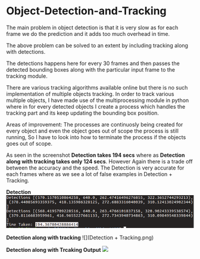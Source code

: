 # Object-Detection-and-Tracking
The main problem in object detection is that it is very slow as for each frame we do the prediction 
and it adds too much overhead in time.

The above problem can be solved to an extent by including tracking along with detections.

The detections happens here for every 30 frames and then passes the detected bounding boxes along with the particular input frame 
to the tracking module.

There are various tracking algorithms available online but there is no such implementation of multiple objects tracking. 
In order to track various multiple objects, I have made use of the multiprocessing module in python 
where in for every detected objects I create a process which handles the tracking part and its keep updating the bounding box position.

Areas of improvement:
The processes are continuosly being created for every object and even the object goes out of scope the process is still running,
So I have to look into how to terminate the process if the objects goes out of scope. 


As seen in the screenshot **Detection takes 194 secs** where as **Detection along with tracking takes only 124 secs**.
However Again there is a trade off between the accuracy and the speed. The Detection is very accurate for each frames
where as we see a lot of false examples in Detection + Tracking.


**Detection**
![](Detection.png)




**Detection along with tracking**
![](Detection + Tracking.png)




**Detection along with Trcaking Output**
![](output.gif)
